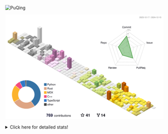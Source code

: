 ![PuQing](https://user-images.githubusercontent.com/27223114/171565019-9a56fae6-b08b-421f-99db-7e830da42371.png)

![](./profile-3d-contrib/profile-season-animate.svg)

<details>
<summary>Click here for detailed stats!</summary>

<!--START_SECTION:waka-->
![Lines of code](https://img.shields.io/badge/From%20Hello%20World%20I%27ve%20Written-1.6%20million%20lines%20of%20code-blue)

**🐱 My GitHub Data** 

> 📦 414.2 kB Used in GitHub's Storage 
 > 
> 🏆 739 Contributions in the Year 2024
 > 
> 🚫 Not Opted to Hire
 > 
> 📜 38 Public Repositories 
 > 
> 🔑 32 Private Repositories 
 > 
**I'm an Early 🐤** 

```text
🌞 Morning                631 commits         ██░░░░░░░░░░░░░░░░░░░░░░░   07.49 % 
🌆 Daytime                3671 commits        ███████████░░░░░░░░░░░░░░   43.60 % 
🌃 Evening                1947 commits        ██████░░░░░░░░░░░░░░░░░░░   23.12 % 
🌙 Night                  2171 commits        ██████░░░░░░░░░░░░░░░░░░░   25.78 % 
```


📊 **This Week I Spent My Time On** 

```text
💬 Programming Languages: 
Other                    10 hrs 2 mins       ███████░░░░░░░░░░░░░░░░░░   27.44 % 
Rust                     4 hrs 27 mins       ███░░░░░░░░░░░░░░░░░░░░░░   12.19 % 
Communicating            3 hrs 23 mins       ██░░░░░░░░░░░░░░░░░░░░░░░   09.25 % 
CLI                      3 hrs 20 mins       ██░░░░░░░░░░░░░░░░░░░░░░░   09.11 % 
Fish Touching            3 hrs 2 mins        ██░░░░░░░░░░░░░░░░░░░░░░░   08.31 % 

🔥 Editors: 
VS Code                  9 hrs 5 mins        ██████░░░░░░░░░░░░░░░░░░░   24.85 % 
WeChat                   6 hrs 17 mins       ████░░░░░░░░░░░░░░░░░░░░░   17.17 % 
MicrosoftPowerPoint      4 hrs 43 mins       ███░░░░░░░░░░░░░░░░░░░░░░   12.93 % 
Chrome                   4 hrs 7 mins        ███░░░░░░░░░░░░░░░░░░░░░░   11.29 % 
Terminal                 3 hrs 16 mins       ██░░░░░░░░░░░░░░░░░░░░░░░   08.95 % 

💻 Operating System: 
Mac                      28 hrs 8 mins       ███████████████████░░░░░░   76.86 % 
WSL                      6 hrs 10 mins       ████░░░░░░░░░░░░░░░░░░░░░   16.85 % 
Linux                    2 hrs 18 mins       ██░░░░░░░░░░░░░░░░░░░░░░░   06.29 % 
```


<!--END_SECTION:waka-->
</details>
